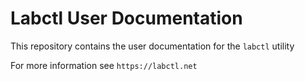 # Labctl User Documentation

This repository contains the user documentation for the `labctl` utility

For more information see `https://labctl.net`
